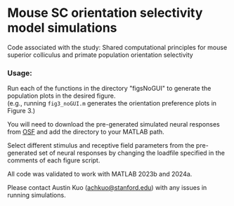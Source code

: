# Mouse SC orientation selectivity model simulations

Code associated with the study: Shared computational principles for mouse superior colliculus and primate population orientation selectivity

### Usage:

Run each of the functions in the directory "figsNoGUI" to generate the population plots in the desired figure. \
(e.g., running ```fig3_noGUI.m``` generates the orientation preference plots in Figure 3.)

You will need to download the pre-generated simulated neural responses from [OSF](https://osf.io/bu9cm/) and add the directory to your MATLAB path.

Select different stimulus and receptive field parameters from the pre-generated set of neural responses by changing the loadfile specified in the comments of each figure script.

All code was validated to work with MATLAB 2023b and 2024a.

Please contact Austin Kuo (achkuo@stanford.edu) with any issues in running simulations.
